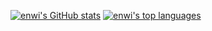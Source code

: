 [![enwi's GitHub stats](https://github-readme-stats.vercel.app/api?username=enwi&count_private=true&include_all_commits=true&show_icons=true)](https://github.com/anuraghazra/github-readme-stats)
[![enwi's top languages](https://github-readme-stats.vercel.app/api/top-langs/?username=enwi)](https://github.com/anuraghazra/github-readme-stats)

<!--
**enwi/enwi** is a ✨ _special_ ✨ repository because its `README.md` (this file) appears on your GitHub profile.

Here are some ideas to get you started:

### Hi there 👋
- 🔭 I’m currently working on ...
- 🌱 I’m currently learning ...
- 👯 I’m looking to collaborate on ...
- 🤔 I’m looking for help with ...
- 💬 Ask me about ...
- 📫 How to reach me: ...
- 😄 Pronouns: ...
- ⚡ Fun fact: ...
-->
